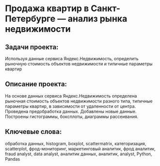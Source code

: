  # Продажа квартир в Санкт-Петербурге — анализ рынка недвижимости

 ## Задачи проекта:
 Используя данные сервиса Яндекс.Недвижимость, определить рыночную стоимость объектов недвижимости и типичные параметры квартир
 ## Описание проекта:
 На основе данных сервиса Яндекс.Недвижимость определена рыночная стоимость
объектов недвижимости разного типа, типичные параметры квартир, в зависимости от
удаленности от центра. Проведена предобработка данных. Добавлены новые данные.
Построены гистограммы, боксплоты, диаграммы рассеивания.
## Ключевые слова:
обработка данных, histogram, boxplot, scattermatrix,
категоризация, scatterplot,  фрод-мониторинг, маркетинговый аналитик, фрод аналитик, fraud analyst, data analyst, аналитик данных, аналитик, analyst, Python, Pandas 
